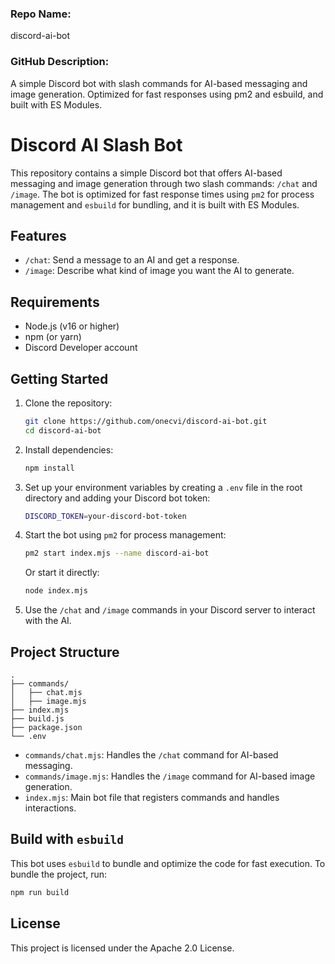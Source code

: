### Repo Name:
discord-ai-bot

### GitHub Description:
A simple Discord bot with slash commands for AI-based messaging and image generation. Optimized for fast responses using pm2 and esbuild, and built with ES Modules.

# Discord AI Slash Bot

This repository contains a simple Discord bot that offers AI-based messaging and image generation through two slash commands: `/chat` and `/image`. The bot is optimized for fast response times using `pm2` for process management and `esbuild` for bundling, and it is built with ES Modules.

## Features
- `/chat`: Send a message to an AI and get a response.
- `/image`: Describe what kind of image you want the AI to generate.

## Requirements
- Node.js (v16 or higher)
- npm (or yarn)
- Discord Developer account

## Getting Started
1. Clone the repository:
   ```bash
   git clone https://github.com/onecvi/discord-ai-bot.git
   cd discord-ai-bot
   ```
2. Install dependencies:
   ```bash
   npm install
   ```
3. Set up your environment variables by creating a `.env` file in the root directory and adding your Discord bot token:
   ```bash
   DISCORD_TOKEN=your-discord-bot-token
   ```
4. Start the bot using `pm2` for process management:
   ```bash
   pm2 start index.mjs --name discord-ai-bot
   ```
   Or start it directly:
   ```bash
   node index.mjs
   ```
5. Use the `/chat` and `/image` commands in your Discord server to interact with the AI.

## Project Structure
```
.
├── commands/
│   ├── chat.mjs
│   ├── image.mjs
├── index.mjs
├── build.js
├── package.json
└── .env
```
- `commands/chat.mjs`: Handles the `/chat` command for AI-based messaging.
- `commands/image.mjs`: Handles the `/image` command for AI-based image generation.
- `index.mjs`: Main bot file that registers commands and handles interactions.

## Build with `esbuild`
This bot uses `esbuild` to bundle and optimize the code for fast execution. To bundle the project, run:
```bash
npm run build
```

## License
This project is licensed under the Apache 2.0 License.
